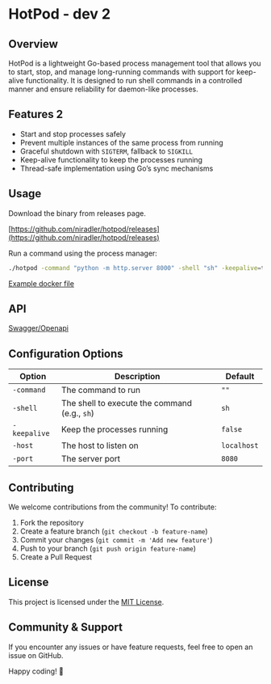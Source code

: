 # HotPod - dev 2

## Overview

HotPod is a lightweight Go-based process management tool that allows you to start, stop, and manage long-running commands with support for keep-alive functionality. It is designed to run shell commands in a controlled manner and ensure reliability for daemon-like processes.

## Features 2

- Start and stop processes safely
- Prevent multiple instances of the same process from running
- Graceful shutdown with `SIGTERM`, fallback to `SIGKILL`
- Keep-alive functionality to keep the processes running
- Thread-safe implementation using Go’s sync mechanisms

## Usage

Download the binary from releases page.

[https://github.com/niradler/hotpod/releases](https://github.com/niradler/hotpod/releases)

Run a command using the process manager:

```sh
./hotpod -command "python -m http.server 8000" -shell "sh" -keepalive=true -host localhost -port 8080
```

[Example docker file](https://github.com/niradler/hotpod/blob/master/Dockerfile)

## API

[Swagger/Openapi](https://github.com/niradler/hotpod/blob/master/swagger.yaml)

## Configuration Options

| Option        | Description                                    | Default |
|--------------|-------------------------------------------------|---------|
| `-command`   | The command to run                              | `""`    |
| `-shell`     | The shell to execute the command (e.g., `sh`)   | `sh`    |
| `-keepalive` | Keep the processes running                      | `false` |
| `-host`      | The host to listen on                           | `localhost` |
| `-port`      | The server port                                 | `8080` |

## Contributing

We welcome contributions from the community! To contribute:

1. Fork the repository
2. Create a feature branch (`git checkout -b feature-name`)
3. Commit your changes (`git commit -m 'Add new feature'`)
4. Push to your branch (`git push origin feature-name`)
5. Create a Pull Request

## License

This project is licensed under the [MIT License](LICENSE).

## Community & Support

If you encounter any issues or have feature requests, feel free to open an issue on GitHub.

Happy coding! 🚀

